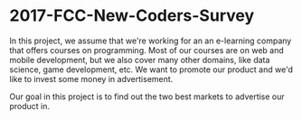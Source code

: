 # 2017-FCC-New-Coders-Survey

In this project, we assume that we're working for an an e-learning company that offers courses on programming. Most of our courses are on web and mobile development, but we also cover many other domains, like data science, game development, etc. We want to promote our product and we'd like to invest some money in advertisement.

Our goal in this project is to find out the two best markets to advertise our product in.
